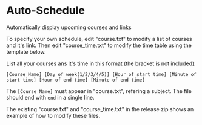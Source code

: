 # Auto-Schedule
 Automatically display upcoming courses and links
 
 To specify your own schedule, edit "course.txt" to modify a list of courses and it's link. Then edit "course_time.txt" to modify the time table using the template below.
 
 List all your courses ans it's time in this format (the bracket is not included):
 
    [Course Name] [Day of week(1/2/3/4/5)] [Hour of start time] [Minute of start time] [Hour of end time] [Minute of end time]
 
The `[Course Name]` must appear in "course.txt", refering a subject. The file should end with `end` in a single line.

The existing "course.txt" and "course_time.txt" in the release zip shows an example of how to modify these files.
